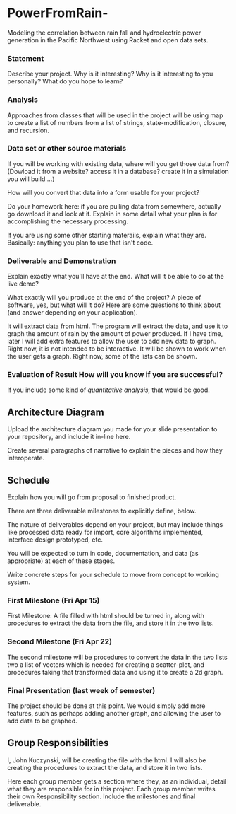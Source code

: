 # PowerFromRain-
Modeling the correlation between rain fall and hydroelectric power generation in the Pacific Northwest using Racket and open data sets.  
### Statement
Describe your project. Why is it interesting? Why is it interesting to you personally? What do you hope to learn? 

### Analysis
Approaches from classes that will be used in the project will be using map to create a list of numbers from a list of strings, state-modification, closure, and recursion. 

### Data set or other source materials
If you will be working with existing data, where will you get those data from? (Dowload it from a website? access it in a database? create it in a simulation you will build....)

How will you convert that data into a form usable for your project?  

Do your homework here: if you are pulling data from somewhere, actually go download it and look at it. Explain in some detail what your plan is for accomplishing the necessary processing.

If you are using some other starting materails, explain what they are. Basically: anything you plan to use that isn't code.

### Deliverable and Demonstration
Explain exactly what you'll have at the end. What will it be able to do at the live demo?

What exactly will you produce at the end of the project? A piece of software, yes, but what will it do? Here are some questions to think about (and answer depending on your application).

It will extract data from html. The program will extract the data, and use it to graph the amount of rain by the amount of power produced. If I have time, later I will add extra features to allow the user to add new data to graph. Right now, it is not intended to be interactive. It will be shown to work when the user gets a graph. Right now, some of the lists can be shown. 

### Evaluation of Result How will you know if you are successful? 
If you include some kind of _quantitative analysis,_ that would be good.

## Architecture Diagram
Upload the architecture diagram you made for your slide presentation to your repository, and include it in-line here.

Create several paragraphs of narrative to explain the pieces and how they interoperate.

## Schedule
Explain how you will go from proposal to finished product. 

There are three deliverable milestones to explicitly define, below.

The nature of deliverables depend on your project, but may include things like processed data ready for import, core algorithms implemented, interface design prototyped, etc. 

You will be expected to turn in code, documentation, and data (as appropriate) at each of these stages.

Write concrete steps for your schedule to move from concept to working system. 

### First Milestone (Fri Apr 15)
First Milestone: A file filled with html should be turned in, along with procedures to extract the data from the file, and store it in the two lists. 

### Second Milestone (Fri Apr 22)
The second milestone will be procedures to convert the data in the two lists two a list of vectors which is needed for creating a scatter-plot, and procedures taking that transformed data and using it to create a 2d graph. 


### Final Presentation (last week of semester)
The project should be done at this point. We would simply add more features, such as perhaps adding another graph, and allowing the user to add data to be graphed.

## Group Responsibilities
I, John Kuczynski, will be creating the file with the html. I will also be creating the procedures to extract the data, and store it in two lists.

Here each group member gets a section where they, as an individual, detail what they are responsible for in this project. Each group member writes their own Responsibility section. Include the milestones and final deliverable.




